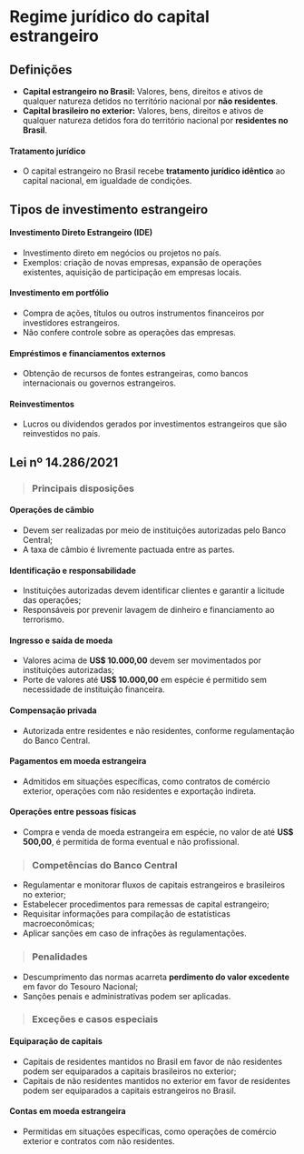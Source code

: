 # Regime jurídico do capital estrangeiro  

## Definições  
- **Capital estrangeiro no Brasil:** Valores, bens, direitos e ativos de qualquer natureza detidos no território nacional por **não residentes**.  
- **Capital brasileiro no exterior:** Valores, bens, direitos e ativos de qualquer natureza detidos fora do território nacional por **residentes no Brasil**.  

#### Tratamento jurídico  
- O capital estrangeiro no Brasil recebe **tratamento jurídico idêntico** ao capital nacional, em igualdade de condições.  

## Tipos de investimento estrangeiro  

#### Investimento Direto Estrangeiro (IDE)  
- Investimento direto em negócios ou projetos no país.  
- Exemplos: criação de novas empresas, expansão de operações existentes, aquisição de participação em empresas locais.  

#### Investimento em portfólio  
- Compra de ações, títulos ou outros instrumentos financeiros por investidores estrangeiros.  
- Não confere controle sobre as operações das empresas.  

#### Empréstimos e financiamentos externos  
- Obtenção de recursos de fontes estrangeiras, como bancos internacionais ou governos estrangeiros.  

#### Reinvestimentos  
- Lucros ou dividendos gerados por investimentos estrangeiros que são reinvestidos no país.  

## Lei nº 14.286/2021  

> ### Principais disposições  

#### Operações de câmbio  
- Devem ser realizadas por meio de instituições autorizadas pelo Banco Central;  
- A taxa de câmbio é livremente pactuada entre as partes.  

#### Identificação e responsabilidade  
- Instituições autorizadas devem identificar clientes e garantir a licitude das operações;  
- Responsáveis por prevenir lavagem de dinheiro e financiamento ao terrorismo.  

#### Ingresso e saída de moeda  
- Valores acima de **US$ 10.000,00** devem ser movimentados por instituições autorizadas;  
- Porte de valores até **US$ 10.000,00** em espécie é permitido sem necessidade de instituição financeira.  

#### Compensação privada  
- Autorizada entre residentes e não residentes, conforme regulamentação do Banco Central.  

#### Pagamentos em moeda estrangeira  
- Admitidos em situações específicas, como contratos de comércio exterior, operações com não residentes e exportação indireta.  

#### Operações entre pessoas físicas  
- Compra e venda de moeda estrangeira em espécie, no valor de até **US$ 500,00**, é permitida de forma eventual e não profissional.  

> ### Competências do Banco Central  
- Regulamentar e monitorar fluxos de capitais estrangeiros e brasileiros no exterior;  
- Estabelecer procedimentos para remessas de capital estrangeiro;  
- Requisitar informações para compilação de estatísticas macroeconômicas;  
- Aplicar sanções em caso de infrações às regulamentações.  

> ### Penalidades  
- Descumprimento das normas acarreta **perdimento do valor excedente** em favor do Tesouro Nacional;  
- Sanções penais e administrativas podem ser aplicadas.  

> ### Exceções e casos especiais  

#### Equiparação de capitais  
- Capitais de residentes mantidos no Brasil em favor de não residentes podem ser equiparados a capitais brasileiros no exterior;  
- Capitais de não residentes mantidos no exterior em favor de residentes podem ser equiparados a capitais estrangeiros no Brasil.  

#### Contas em moeda estrangeira 
- Permitidas em situações específicas, como operações de comércio exterior e contratos com não residentes.  
